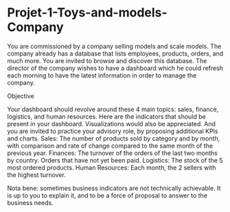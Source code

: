 # Projet-1-Toys-and-models-Company

You are commissioned by a company selling models and scale models. The company already has a database that lists employees, products, orders, and much more. You are invited to browse and discover this database. The director of the company wishes to have a dashboard which he could refresh each morning to have the latest information in order to manage the company.

Objective

Your dashboard should revolve around these 4 main topics: sales, finance, logistics, and human resources.
Here are the indicators that should be present in your dashboard. Visualizations would also be appreciated. And you are invited to practice your advisory role, by proposing additional KPIs and charts.
Sales: The number of products sold by category and by month, with comparison and rate of change compared to the same month of the previous year.
Finances: 
The turnover of the orders of the last two months by country. 
Orders that have not yet been paid.
Logistics: The stock of the 5 most ordered products.
Human Resources: Each month, the 2 sellers with the highest turnover.

Nota bene: sometimes business indicators are not technically achievable. It is up to you to explain it, and to be a force of proposal to answer to the business needs.


